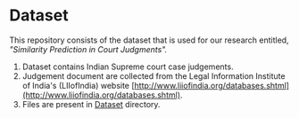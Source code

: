 # Dataset

This repository consists of the dataset that is used for our research entitled, _"Similarity Prediction in Court Judgments"._  

1. Dataset contains Indian Supreme court case judgements.  
2. Judgement document are collected from the Legal Information Institute of India's (LIIofIndia) website [http://www.liiofindia.org/databases.shtml](http://www.liiofindia.org/databases.shtml).  
3. Files are present in [Dataset](./Dataset) directory.  
